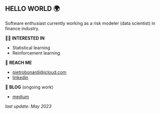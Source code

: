 ## HELLO WORLD 🌍

Software enthusiast currently working as a risk modeler (data scientist) in finance industry.

🕺🏻 **INTERESTED IN**  
- Statistical learning
- Reinforcement learning 

💫 **REACH ME**
- pietrobonardi@icloud.com 
- [linkedin](https://www.linkedin.com/in/pietrobonardi/)

💬 **BLOG** (ongoing work)
- [medium](https://medium.com/@pietrobonardi)


_last update: May 2023_
